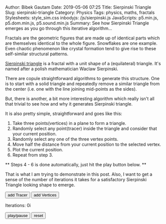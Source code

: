 Author: Bibek Gautam
Date: 2019-05-06 07:25
Title: Sierpinski Triangle
Slug: sierpinski-triangle
Category: Physics
Tags: physics, maths, fractals
Stylesheets: style_sim.css
inbodyjs: /js/sierpinski.js
JavaScripts: p5.min.js, p5.dom.min.js, p5.sound.min.js
Summary: See how Sierpinski Triangle emerges as you go through this iterative algorithm...

Fractals are the geometric figures that are made up of identical parts which are themselves
identical to the whole figure. Snowflakes are one example. Even chaotic phenomenon like crystal
formation tend to give rise to these self-similar structural patterns.

[Sierpinski triangle](https://en.wikipedia.org/wiki/Sierpi%C5%84ski_triangle) is a fractal with a
unit shape of a (equilateral) triangle. It's named after a polish mathematician Waclaw Sierpinski.

There are copule straightforward algorithms to generate this structure. One is to start with a solid
triangle and repeatedly remove a similar triangle from the center (i.e. one with the line joining
mid-points as the sides).

But, there is another, a bit more interesting algorithm which really isn't all that trivial to see
how and why it generates Sierpinski triangle.

It is also pretty simple, straightforward and goes like this:

1. Take three points(vertices) in a plane to form a triangle.  
2. Randomly select any point(tracer) inside the triangle and consider that your current position.  
3. Randomly select any one of the three vertex points.  
4. Move half the distance from your current position to the selected vertex.  
5. Plot the current position.  
6. Repeat from step 3.  


 ** Steps 4 - 6 is done automatically, just hit the play button below. **

That is what I am trying to demonstrate in this post. Also, I want to get a sense of the number of
iterations it takes for a satisfactory Sierpinski Triangle looking shape to emerge.  

<span id="simulation"><span>
<button id='queenBtn'>add Tracer</button> <button id='pointBtn'>add Vertices</button>

Iterations: <data id='iterations'>0</data>i

<button id='play'>play/pause</button>
<button id='reset'>reset</button>

